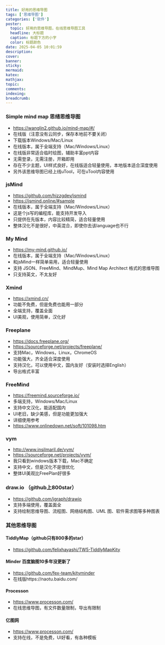 ```yaml
---
title: 好用的思维导图
tags: ['思维导图']
categories: ['软件']
poster:
  topic: 好用的思维导图，在线思维导图工具
  headline: 大标题
  caption: 标题下方的小字
  color: 标题颜色
date: 2025-04-05 10:01:59
description:
cover:
banner:
sticky:
mermaid:
katex:
mathjax:
topic:
comments:
indexing:
breadcrumb:
---
```


### Simple mind map 思绪思维导图

- https://wanglin2.github.io/mind-map/#/
- 在线版（注意没有云同步，保存本地前不要关闭）
- 下载版本Windows/Mac/Linux
- 在线版本，属于全端支持（Mac/Windows/Linux）
- 在线版非常适合临时绘图，辅助丰富ppt内容
- 无需登录，无需注册，开箱即用
- 存在不少主题，UI样式良好，在线版适合轻量使用，本地版本适合深度使用
- 另外该思维导图已经上线uTool，可在uTool内容使用


### jsMind

- https://github.com/hizzgdev/jsmind
- https://jsmind.online/#sample
- 在线版本，属于全端支持（Mac/Windows/Linux）
- 这是个js写的编程库，能支持开发导入
- 只提供在先版本，内容比较精简，适合轻量使用
- 整体汉化不是很好，中英混合，即使你去该language也不行


### My Mind

- https://my-mind.github.io/
- 在线版本，属于全端支持（Mac/Windows/Linux）
- 和jsMind一样简单易用，适合轻量使用
- 支持 JSON、FreeMind、MindMup、Mind Map Architect 格式的思维导图
- 只支持英文，不太友好

 
### Xmind

- https://xmind.cn/
- 功能不免费，但是免费也能用一部分
- 全端支持，覆盖全面
- UI美观，使用简单，汉化好

  
### Freeplane

- https://docs.freeplane.org/
- https://sourceforge.net/projects/freeplane/
- 支持Mac，Windows，Linux，ChromeOS
- 功能强大，齐全适合深度使用
- 支持汉化，可以使用中文，国内友好（安装时选择English）
- 导出格式丰富
  

### FreeMind

- https://freemind.sourceforge.io/
- 多端支持，Windows/Mac/Linux
- 支持中文汉化，能适配国内
- UI老旧，缺少美感，但是功能更加强大
- 详细使用参考
- https://www.onlinedown.net/soft/101098.htm


### vym
  
- http://www.insilmaril.de/vym/
- https://sourceforge.net/projects/vym/
- 我只看到windows版本下载，Mac不确定
- 支持中文，但是汉化不是很优化
- 整体UI美观比FreePlan好很多


### draw.io （github上800star）

- https://github.com/jgraph/drawio
- 支持多端使用，覆盖面全
- 支持绘制思维导图、流程图、网络结构图、UML 图、软件需求图等多种图表


### 其他思维导图

#### TiddlyMap（github只有800多的star）
- https://github.com/felixhayashi/TW5-TiddlyMapKity 


#### Minder 百度脑图10多年没更新了
- https://github.com/fex-team/kityminder
- 在线版https://naotu.baidu.com/


#### Processon
- https://www.processon.com/
- 在线思维导图，有文件数量限制，导出有限制


#### 亿图网
- https://www.processon.com/
- 支持在线，不是免费，UI好看，有各种模板